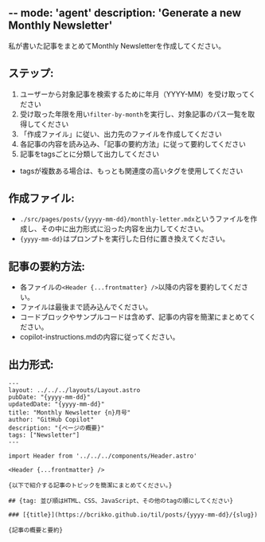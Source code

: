 --
mode: 'agent'
description: 'Generate a new Monthly Newsletter'
--

私が書いた記事をまとめてMonthly Newsletterを作成してください。

## ステップ:

1. ユーザーから対象記事を検索するために年月（YYYY-MM）を受け取ってください
2. 受け取った年限を用い`filter-by-month`を実行し、対象記事のパス一覧を取得してください
3. 「作成ファイル」に従い、出力先のファイルを作成してください
4. 各記事の内容を読み込み、「記事の要約方法」に従って要約してください
5. 記事をtagsごとに分類して出力してください
  - tagsが複数ある場合は、もっとも関連度の高いタグを使用してください
  
## 作成ファイル:

- `./src/pages/posts/{yyyy-mm-dd}/monthly-letter.mdx`というファイルを作成し、その中に出力形式に沿った内容を出力してください。
- `{yyyy-mm-dd}`はプロンプトを実行した日付に置き換えてください。


## 記事の要約方法:

- 各ファイルの`<Header {...frontmatter} />`以降の内容を要約してください。
- ファイルは最後まで読み込んでください。
- コードブロックやサンプルコードは含めず、記事の内容を簡潔にまとめてください。
- copilot-instructions.mdの内容に従ってください。

## 出力形式:

```
---
layout: ../../../layouts/Layout.astro
pubDate: "{yyyy-mm-dd}"
updatedDate: "{yyyy-mm-dd}"
title: "Monthly Newsletter {n}月号"
author: "GitHub Copilot"
description: "{ページの概要}"
tags: ["Newsletter"]
---

import Header from '../../../components/Header.astro'

<Header {...frontmatter} />

{以下で紹介する記事のトピックを簡潔にまとめてください。}

## {tag: 並び順はHTML、CSS、JavaScript、その他のtagの順にしてください}

### [{title}](https://bcrikko.github.io/til/posts/{yyyy-mm-dd}/{slug})

{記事の概要と要約}
```
